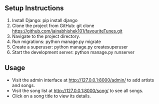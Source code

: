 ## Setup Instructions
1. Install Django: pip install django
2. Clone the project from GitHub: git clone https://github.com/jainabhishek101/favouriteTunes.git
3. Navigate to the project directory.
4. Run migrations: python manage.py migrate
5. Create a superuser: python manage.py createsuperuser
6. Start the development server: python manage.py runserver

## Usage
- Visit the admin interface at http://127.0.0.1:8000/admin/ to add artists and songs.
- Visit the song list at http://127.0.0.1:8000/song/ to see all songs.
- Click on a song title to view its details.
